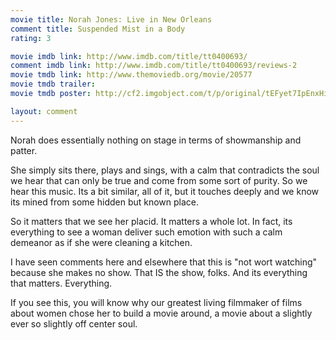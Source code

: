 ```yaml
---
movie title: Norah Jones: Live in New Orleans
comment title: Suspended Mist in a Body
rating: 3

movie imdb link: http://www.imdb.com/title/tt0400693/
comment imdb link: http://www.imdb.com/title/tt0400693/reviews-2
movie tmdb link: http://www.themoviedb.org/movie/20577
movie tmdb trailer: 
movie tmdb poster: http://cf2.imgobject.com/t/p/original/tEFyet7IpEnxHi1JNpt3PvzY8z6.jpg

layout: comment
---
```


Norah does essentially nothing on stage in terms of showmanship and patter.

She simply sits there, plays and sings, with a calm that contradicts the soul we hear that can only be true and come from some sort of purity. So we hear this music. Its a bit similar, all of it, but it touches deeply and we know its mined from some hidden but known place.

So it matters that we see her placid. It matters a whole lot. In fact, its everything to see a woman deliver such emotion with such a calm demeanor as if she were cleaning a kitchen. 

I have seen comments here and elsewhere that this is "not wort watching" because she makes no show. That IS the show, folks. And its everything that matters. Everything.

If you see this, you will know why our greatest living filmmaker of films about women chose her to build a movie around, a movie about a slightly ever so slightly off center soul.